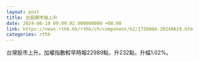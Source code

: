 ```yaml
---
layout: post
title: 台股開市後上升
date: 2024-06-19 09:09:02.000000000 +08:00
link: https://news.rthk.hk/rthk/ch/component/k2/1758066-20240619.htm
categories: rthk
---
```


台灣股市上升。加權指數較早時報22989點，升232點，升幅1.02%。
